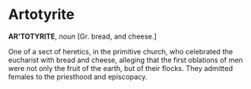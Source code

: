 # Artotyrite

**AR'TOTYRITE**, _noun_ \[Gr. bread, and cheese.\]

One of a sect of heretics, in the primitive church, who celebrated the eucharist with bread and cheese, alleging that the first oblations of men were not only the fruit of the earth, but of their flocks. They admitted females to the priesthood and episcopacy.